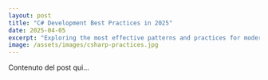 ```yaml
---
layout: post
title: "C# Development Best Practices in 2025"
date: 2025-04-05
excerpt: "Exploring the most effective patterns and practices for modern C# development."
image: /assets/images/csharp-practices.jpg
---
```


Contenuto del post qui...
